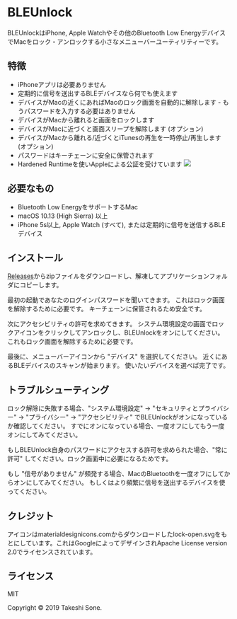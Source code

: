 # BLEUnlock

BLEUnlockはiPhone, Apple Watchやその他のBluetooth Low EnergyデバイスでMacをロック・アンロックする小さなメニューバーユーティリティーです。


## 特徴

- iPhoneアプリは必要ありません
- 定期的に信号を送出するBLEデバイスなら何でも使えます
- デバイスがMacの近くにあればMacのロック画面を自動的に解除します - もうパスワードを入力する必要はありません
- デバイスがMacから離れると画面をロックします
- デバイスがMacに近づくと画面スリープを解除します (オプション)
- デバイスがMacから離れる/近づくとiTunesの再生を一時停止/再生します (オプション)
- パスワードはキーチェーンに安全に保管されます
- Hardened Runtimeを使いAppleによる公証を受けています ![](https://i.imgur.com/8AbtXEp.png)

## 必要なもの

- Bluetooth Low EnergyをサポートするMac
- macOS 10.13 (High Sierra) 以上
- iPhone 5s以上, Apple Watch (すべて), または定期的に信号を送信するBLEデバイス

## インストール

[Releases](https://github.com/ts1/BLEUnlock/releases)からzipファイルをダウンロードし、解凍してアプリケーションフォルダにコピーします。

最初の起動であなたのログインパスワードを聞いてきます。
これはロック画面を解除するために必要です。
キーチェーンに保管されるため安全です。

次にアクセシビリティの許可を求めてきます。
システム環境設定の画面でロックアイコンをクリックしてアンロックし、BLEUnlockをオンにしてください。
これもロック画面を解除するために必要です。

最後に、メニューバーアイコンから "デバイス" を選択してください。
近くにあるBLEデバイスのスキャンが始まります。
使いたいデバイスを選べば完了です。

## トラブルシューティング

ロック解除に失敗する場合、"システム環境設定" → "セキュリティとプライバシー" →
"プライバシー" → "アクセシビリティ" でBLEUnlockがオンになっているか確認してください。
すでにオンになっている場合、一度オフにしてもう一度オンにしてみてください。

もしBLEUnlock自身のパスワードにアクセスする許可を求められた場合、"常に許可" してください。ロック画面中に必要になるためです。

もし "信号がありません" が頻発する場合、MacのBluetoothを一度オフにしてからオンにしてみてください。
もしくはより頻繁に信号を送出するデバイスを使ってください。

## クレジット

アイコンはmaterialdesignicons.comからダウンロードしたlock-open.svgをもとにしています。これはGoogleによってデザインされApache License version 2.0でライセンスされています。

## ライセンス

MIT

Copyright © 2019 Takeshi Sone.
